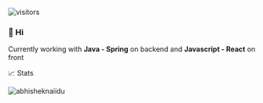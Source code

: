 ![visitors](https://visitor-badge.glitch.me/badge?page_id=https://github.com/iKinsure)

### 👋 Hi  

Currently working with **Java - Spring** on backend and **Javascript - React** on front

📈 Stats

<p align="left"> <img src="https://github-readme-stats.vercel.app/api?username=abhisheknaiidu&show_icons=true&theme=gotham" alt="abhisheknaiidu" />
